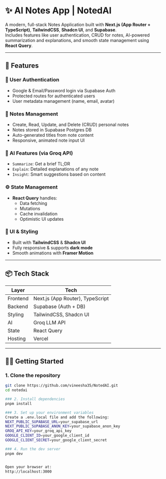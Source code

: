 # ✨ AI Notes App | NotedAI

A modern, full-stack Notes Application built with **Next.js (App Router + TypeScript)**, **TailwindCSS**, **Shadcn UI**, and **Supabase**.  
Includes features like user authentication, CRUD for notes, AI-powered summarization and explanations, and smooth state management using **React Query**.

---

## 🚀 Features

### 🔐 User Authentication
- Google & Email/Password login via Supabase Auth  
- Protected routes for authenticated users  
- User metadata management (name, email, avatar)

### 📝 Notes Management
- Create, Read, Update, and Delete (CRUD) personal notes  
- Notes stored in Supabase Postgres DB  
- Auto-generated titles from note content  
- Responsive, animated note input UI

### 🤖 AI Features (via Groq API)
- `Summarize`: Get a brief TL;DR  
- `Explain`: Detailed explanations of any note  
- `Insight`: Smart suggestions based on content

### ⚙️ State Management
- **React Query** handles:  
  - Data fetching  
  - Mutations  
  - Cache invalidation  
  - Optimistic UI updates

### 💅 UI & Styling
- Built with **TailwindCSS** & **Shadcn UI**  
- Fully responsive & supports **dark mode**  
- Smooth animations with **Framer Motion**

---

## 📦 Tech Stack

| Layer     | Tech                          |
|-----------|-------------------------------|
| Frontend  | Next.js (App Router), TypeScript |
| Backend   | Supabase (Auth + DB)          |
| Styling   | TailwindCSS, Shadcn UI        |
| AI        | Groq LLM API                  |
| State     | React Query                   |
| Hosting   | Vercel                        |

---

## 👩‍💻 Getting Started
### 1. Clone the repository

```bash
git clone https://github.com/vineesha35/NotedAI.git
cd notedai

### 2. Install dependencies
pnpm install

### 3. Set up your environment variables
Create a .env.local file and add the following:
NEXT_PUBLIC_SUPABASE_URL=your_supabase_url
NEXT_PUBLIC_SUPABASE_ANON_KEY=your_supabase_anon_key
GROQ_API_KEY=your_groq_api_key
GOOGLE_CLIENT_ID=your_google_client_id
GOOGLE_CLIENT_SECRET=your_google_client_secret

### 4. Run the dev server
pnpm dev


Open your browser at:
http://localhost:3000


